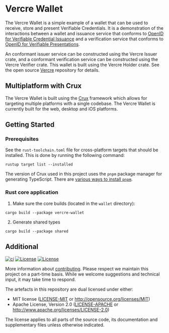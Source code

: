 # Vercre Wallet

The Vercre Wallet is a simple example of a wallet that can be used to receive, store and present Verifiable Credentials. It is a demonstration of the interactions between a wallet and issuance service that conforms to [OpenID for Verifiable Credential Issuance](https://openid.net/specs/openid-4-verifiable-credential-issuance-1_0.html) and a verification service that conforms to [OpenID for Verifiable Presentations](https://openid.net/specs/openid-4-verifiable-presentations-1_0.html).

An conformant issuer service can be constructed using the Vercre Issuer crate, and a conformant verification service can be constructed using the Vercre Verifier crate. This wallet is built using the Vercre Holder crate. See the open source [Vercre](https://github.com/vercre/vercre) repository for details.

## Multiplatform with Crux

The Vercre Wallet is built using the [Crux](https://github.com/redbadger/crux) framework which allows for targeting multiple platforms with a single codebase. The Vercre Wallet is currently built for the web, desktop and iOS platforms.

## Getting Started

### Prerequisites

See the `rust-toolchain.toml` file for cross-platform targets that should be installed. This is done
by running the following command:

```shell
rustup target list --installed
```

The version of Crux used in this project uses the `pnpm` package manager for generating TypeScript.
There are [various ways to install `pnpm`](https://pnpm.io/installation).

### Rust core application

1. Make sure the core builds (located in the `wallet` directory):

```shell
cargo build --package vercre-wallet
```

2. Generate shared types

```shell
cargo build --package shared
```

## Additional

[![ci](https://github.com/vercre/wallet/actions/workflows/ci.yaml/badge.svg)](https://github.com/vercre/wallet/actions/workflows/ci.yaml)
[![License](https://img.shields.io/badge/license-MIT-blue.svg)](./LICENSE-MIT)
[![License](https://img.shields.io/badge/license-Apache-blue.svg)](./LICENSE-APACHE)

More information about [contributing][CONTRIBUTING]. Please respect we maintain this project on a
part-time basis. While we welcome suggestions and technical input, it may take time to respond.

The artefacts in this repository are dual licensed under either:

- MIT license ([LICENSE-MIT] or <http://opensource.org/licenses/MIT>)
- Apache License, Version 2.0 ([LICENSE-APACHE] or <http://www.apache.org/licenses/LICENSE-2.0>)

The license applies to all parts of the source code, its documentation and supplementary files
unless otherwise indicated.

[OpenID for Verifiable Credential Issuance]: https://openid.net/specs/openid-4-verifiable-credential-issuance-1_0.html
[OpenID for Verifiable Presentations]: https://openid.net/specs/openid-4-verifiable-presentations-1_0.html
[CONTRIBUTING]: CONTRIBUTING.md
[LICENSE-MIT]: LICENSE-MIT
[LICENSE-APACHE]: LICENSE-APACHE
